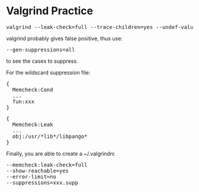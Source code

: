 # Valgrind Practice

<pre>
valgrind --leak-check=full --trace-children=yes --undef-value-errors=no --show-reachable=yes --error-limit=no --log-file=log ./a.out
</pre>

valgrind probably gives false positive, thus use:

<pre>
--gen-suppressions=all
</pre>

to see the cases to suppress.

For the wildscard suppression file:

<pre>
{
  Memcheck:Cond
  ...
  fun:xxx
}
</pre>

<pre>
{
  Memcheck:Leak
  ...
  obj:/usr/*lib*/libpango*
}
</pre>

Finally, you are able to create a ~/.valgrindrc

<pre>
--memcheck:leak-check=full
--show-reachable=yes
--error-limit=no
--suppressions=xxx.supp
</pre>
